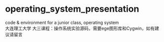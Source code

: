 # operating_system_presentation
code &amp; environment for a junior class, operating system  
大连理工大学 大三课程：操作系统实验源码，需要ege图形库和Cygwin，如有建议请留言
